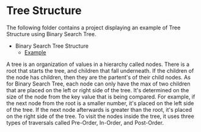 # Tree Structure

The following folder contains a project displaying an example of Tree Structure 
using Binary Search Tree.

* Binary Search Tree Structure
    - [Example](https://github.com/EvyAvila/Algorithms-Portfolio-EAvila/blob/main/6%20-%20Tree%20Structure/TreeExample/TreeExample/BinarySearchTree.cs)

A tree is an organization of values in a hierarchy called nodes. There is a root that
starts the tree, and children that fall underneath. If the children of the node has 
children, then they are the partent's of their child nodes. 
As for Binary Search Tree, each node can only have the max of two children that
are placed on the left or right side of the tree. It's determined on the size of the node
from the key value that is being compared. For example, if the next node from the
root is a smaller number, it's placed on the left side of the tree. If the next node 
afterwards is greater than the root, it's placed on the right side of the tree. To visit the
nodes inside the tree, it uses three types of traversals called Pre-Order, In-Order,
and Post-Order. 
